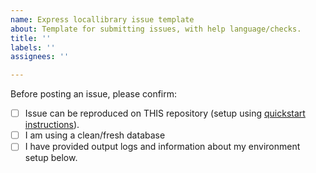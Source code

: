 ```yaml
---
name: Express locallibrary issue template
about: Template for submitting issues, with help language/checks.
title: ''
labels: ''
assignees: ''

---
```


Before posting an issue, please confirm:
- [ ] Issue can be reproduced on THIS repository (setup using [quickstart instructions](https://github.com/mdn/express-locallibrary-tutorial#quick-start)).
- [ ] I am using a clean/fresh database
- [ ] I have provided output logs and information about my environment setup below.
